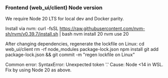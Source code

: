 ### Frontend (web_ui/client) Node version

We require Node 20 LTS for local dev and Docker parity.

Install via nvm:
    curl -fsSL https://raw.githubusercontent.com/nvm-sh/nvm/v0.39.7/install.sh | bash
    nvm install 20
    nvm use 20

After changing dependencies, regenerate the lockfile on Linux:
    cd web_ui/client
    rm -rf node_modules package-lock.json
    npm install
    git add package-lock.json && git commit -m "regen lockfile on Linux"

Common error:
    SyntaxError: Unexpected token '.'
Cause: Node <14 in WSL. Fix by using Node 20 as above.
